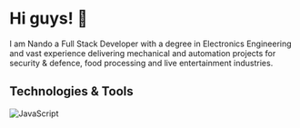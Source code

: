 # Hi guys! 👋

I am Nando a Full Stack Developer with a degree in Electronics Engineering and vast experience delivering mechanical and automation projects for security & defence, food processing and live entertainment industries.

## Technologies & Tools

![JavaScript](https://img.shields.io/badge/JavaScript-222d2d?logo=javascript&logoColor=F7DF1E&logoWidth=15&style=plastic)

<!--
**Nando-C/Nando-C** is a ✨ _special_ ✨ repository because its `README.md` (this file) appears on your GitHub profile.

Here are some ideas to get you started:

- 🔭 I’m currently working on ...
- 🌱 I’m currently learning ...
- 👯 I’m looking to collaborate on ...
- 🤔 I’m looking for help with ...
- 💬 Ask me about ...
- 📫 How to reach me: ...
- 😄 Pronouns: ...
- ⚡ Fun fact: ...
-->
